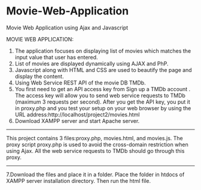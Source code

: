 # Movie-Web-Application
Movie Web Application using Ajax and Javascript

MOVIE WEB APPLICATION:
1. The application focuses on displaying list of movies which matches the input value that user has entered.
2. List of movies are displayed dynamically using AJAX and PhP.
3. Javascript along with HTML and CSS are used to beautify the page and display the content.
4. Using Web Service REST API of the movie DB TMDb.
5. You first need to get an API access key from Sign up a TMDb account . The access key will allow you to send web service requests to TMDb (maximum 3 requests per second).
   After you get the API key, you put it in proxy.php and you test your setup on your web browser by using the URL address:http://localhost/project2/movies.html
6. Download XAMPP server and start Apache server.

**************************************************************************************************************************************************************
This project contains 3 files:proxy.php, movies.html, and movies.js. 
The proxy script proxy.php is used to avoid the cross-domain restriction when using Ajax. All the web service requests to TMDb should go through this proxy. 
**************************************************************************************************************************************************************
7.Download the files and place it in a folder. Place the folder in htdocs of XAMPP server installation directory. Then run the html file.
